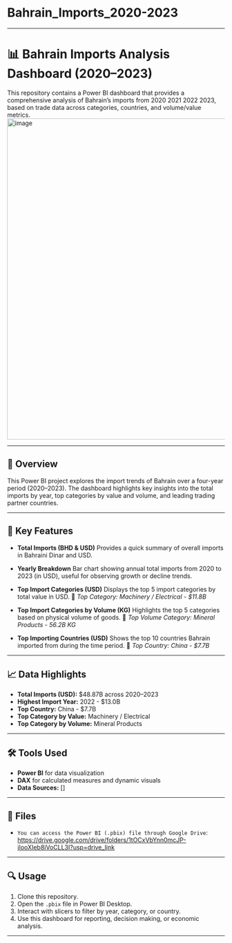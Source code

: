 # Bahrain_Imports_2020-2023

---

# 📊 Bahrain Imports Analysis Dashboard (2020–2023)

This repository contains a Power BI dashboard that provides a comprehensive analysis of Bahrain’s imports from 2020 2021 2022 2023, based on trade data across categories, countries, and volume/value metrics.
<img width="1323" height="743" alt="image" src="https://github.com/user-attachments/assets/685a4359-79a4-4c6f-b319-7b92ad72b51b" />

---

## 🧾 Overview

This Power BI project explores the import trends of Bahrain over a four-year period (2020–2023). The dashboard highlights key insights into the total imports by year, top categories by value and volume, and leading trading partner countries.

---

## 📌 Key Features

* **Total Imports (BHD & USD)**
  Provides a quick summary of overall imports in Bahraini Dinar and USD.

* **Yearly Breakdown**
  Bar chart showing annual total imports from 2020 to 2023 (in USD), useful for observing growth or decline trends.

* **Top Import Categories (USD)**
  Displays the top 5 import categories by total value in USD.
  📌 *Top Category: Machinery / Electrical - \$11.8B*

* **Top Import Categories by Volume (KG)**
  Highlights the top 5 categories based on physical volume of goods.
  📌 *Top Volume Category: Mineral Products - 56.2B KG*

* **Top Importing Countries (USD)**
  Shows the top 10 countries Bahrain imported from during the time period.
  📌 *Top Country: China - \$7.7B*

---

## 📈 Data Highlights

* **Total Imports (USD):** \$48.87B across 2020–2023
* **Highest Import Year:** 2022 - \$13.0B
* **Top Country:** China - \$7.7B
* **Top Category by Value:** Machinery / Electrical
* **Top Category by Volume:** Mineral Products

---

## 🛠️ Tools Used

* **Power BI** for data visualization
* **DAX** for calculated measures and dynamic visuals
* **Data Sources:** \[]

---

## 📁 Files

* `You can access the Power BI (.pbix) file through Google Drive`: https://drive.google.com/drive/folders/1tOCxVbYnn0mcJP-iIooXIeb8iVoCLL3I?usp=drive_link
---

## 🔍 Usage

1. Clone this repository.
2. Open the `.pbix` file in Power BI Desktop.
3. Interact with slicers to filter by year, category, or country.
4. Use this dashboard for reporting, decision making, or economic analysis.

---

